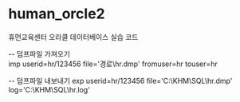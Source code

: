 # human_orcle2
휴먼교육센터 오라클 데이터베이스 실습 코드


-- 덤프파일 가져오기 <br>
imp userid=hr/123456 file='경로\hr.dmp' fromuser=hr touser=hr

-- 덤프파일 내보내기
exp userid=hr/123456 file='C:\KHM\SQL\hr.dmp' log='C:\KHM\SQL\hr.log'
